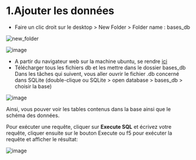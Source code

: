 # 1.Ajouter les données


* Faire un clic droit sur le desktop > New Folder > Folder name : bases_db 

![new_folder](https://user-images.githubusercontent.com/73080397/211947087-44552f2b-bb26-425b-8f7d-f7f8e540b695.png)


![image](https://user-images.githubusercontent.com/73080397/211947412-506138c6-b236-47dd-bba6-059fbd9cb859.png)

* A partir du navigateur web sur la machine ubuntu, se rendre [ici](https://github.com/doudi0101/SQL_databases/tree/main/sqlite_workshop/sqlite_databases_db)
* Télécharger tous les fichiers db et les mettre dans le dossier bases_db
Dans les tâches qui suivent, vous aller ouvrir le fichier .db concerné dans SQLite (double-clique ou SQLite > open database > bases_db > choisir la base)

![image](https://user-images.githubusercontent.com/73080397/213687703-02e2d29e-7664-459d-b2a4-2c8c19e64a72.png)

Ainsi, vous pouver voir les tables contenus dans la base ainsi que le schéma des données.

Pour exécuter une requête, cliquer sur **Execute SQL** et écrivez votre requête, cliquer ensuite sur le bouton Execute ou f5 pour exécuter la requête et afficher le résultat:

![image](https://user-images.githubusercontent.com/73080397/213688547-fcda9d2a-a2d2-4f95-9141-80b247d4ccde.png)

